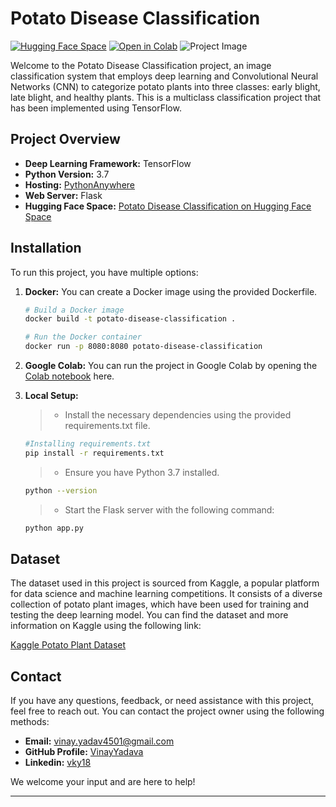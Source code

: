 # Potato Disease Classification
[![Hugging Face Space](https://img.shields.io/badge/Hugging%20Face-Space-blue)](https://vinayyadava-abc.hf.space)
[![Open in Colab](https://colab.research.google.com/assets/colab-badge.svg)](https://colab.research.google.com/github/VinayYadava/Potato-Disease/blob/main/training/potato.ipynb)
![Project Image](https://drive.google.com/uc?id=18jH2gZQ8G98u_kDPP7Vq_vidTcVUqBQJ)

Welcome to the Potato Disease Classification project, an image classification system that employs deep learning and Convolutional Neural Networks (CNN) to categorize potato plants into three classes: early blight, late blight, and healthy plants. This is a multiclass classification project that has been implemented using TensorFlow.

## Project Overview

- **Deep Learning Framework:** TensorFlow
- **Python Version:** 3.7
- **Hosting:** [PythonAnywhere](http://vy36689.pythonanywhere.com)
- **Web Server:** Flask
- **Hugging Face Space:** [Potato Disease Classification on Hugging Face Space](https://vinayyadava-abc.hf.space)

## Installation

To run this project, you have multiple options:

1. **Docker:** You can create a Docker image using the provided Dockerfile.
   
   ```bash
   # Build a Docker image
   docker build -t potato-disease-classification .
   
   # Run the Docker container
   docker run -p 8080:8080 potato-disease-classification
    ```

2. **Google Colab:** You can run the project in Google Colab by opening the [Colab notebook](https://colab.research.google.com/github/VinayYadava/Potato-Disease/blob/main/training/potato.ipynb) here.

3. **Local Setup:** 
    > - Install the necessary dependencies using the provided requirements.txt file.

    ```bash 
    #Installing requirements.txt
    pip install -r requirements.txt
    ```
 
    > - Ensure you have Python 3.7 installed.
    ```bash
    python --version
    ```
    > - Start the Flask server with the following command:
    ```bash
    python app.py
    ```
## Dataset

The dataset used in this project is sourced from Kaggle, a popular platform for data science and machine learning competitions. It consists of a diverse collection of potato plant images, which have been used for training and testing the deep learning model. You can find the dataset and more information on Kaggle using the following link:

[Kaggle Potato Plant Dataset](https://www.kaggle.com/datasets/alyeko/potato-tomato-dataset)

## Contact

If you have any questions, feedback, or need assistance with this project, feel free to reach out. You can contact the project owner using the following methods:

- **Email:** [vinay.yadav4501@gmail.com](mailto:vinay.yadav4501@gmail.com)
- **GitHub Profile:** [VinayYadava](https://github.com/VinayYadava)
- **Linkedin:** [vky18](https://linkedin.com/in/vky18)

We welcome your input and are here to help!

---
